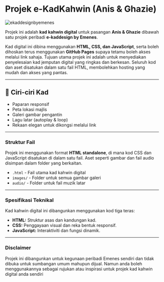 # Projek e-KadKahwin (Anis & Ghazie)
![ekaddesignbyemenes](https://emenes.github.io/kadkhawin-anisghazie/img/logo.png) 

Projek ini adalah **kad kahwin digital** untuk pasangan **Anis & Ghazie** dibawah satu projek peribadi **e-kaddesign by Emenes**.

Kad digital ini dibina menggunakan **HTML, CSS, dan JavaScript**, serta boleh dihoskan terus menggunakan **GitHub Pages** supaya tetamu boleh akses melalui link sahaja.
Tujuan utama projek ini adalah untuk menyediakan penyelesaian kad jemputan digital yang ringkas dan berkesan. Seluruh kod dan aset disatukan dalam satu fail HTML, membolehkan hosting yang mudah dan akses yang pantas.

---

## 🎉 Ciri-ciri Kad
- Paparan responsif
- Peta lokasi majlis
- Galeri gambar pengantin
- Lagu latar (autoplay & loop)
- Rekaan elegan untuk dikongsi melalui link

---

### Struktur Fail

Projek ini menggunakan format **HTML standalone**, di mana kod CSS dan JavaScript disatukan di dalam satu fail. Aset seperti gambar dan fail audio disimpan dalam folder yang berkaitan.

-   `.html` - Fail utama kad kahwin digital
-   `images/` - Folder untuk semua gambar galeri
-   `audio/` - Folder untuk fail muzik latar

---

### Spesifikasi Teknikal

Kad kahwin digital ini dibangunkan menggunakan kod tiga teras:
-   **HTML:** Struktur asas dan kandungan kad.
-   **CSS:** Penggayaan visual dan reka bentuk responsif.
-   **JavaScript:** Interaktiviti dan fungsi dinamik.

---

### Disclaimer
Projek ini dibangunkan untuk kegunaan peribadi Emenes sendiri dan tidak dibuka untuk sumbangan umum mahupun dijual. Namun anda boleh menggunakannya sebagai rujukan atau inspirasi untuk projek kad kahwin digital anda sendiri
